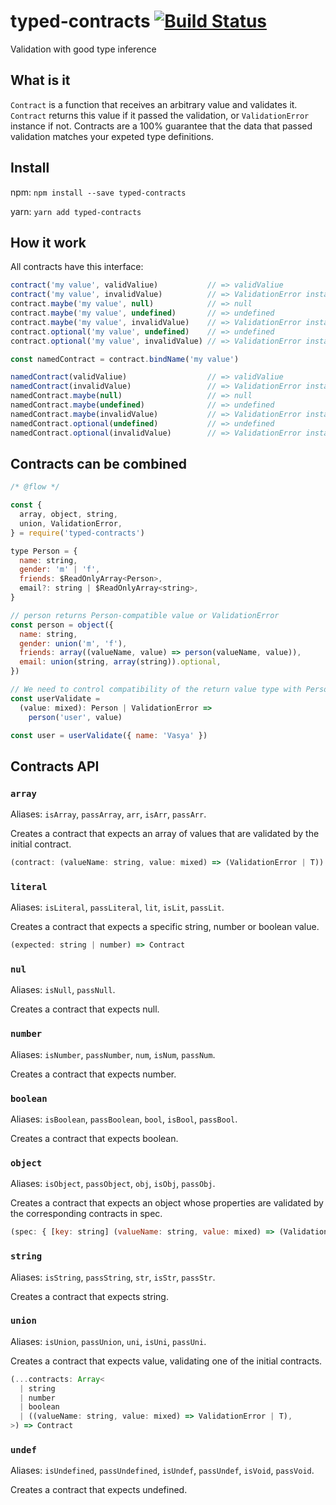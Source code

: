 # typed-contracts [![Build Status][status-img]][status-url]

Validation with good type inference

## What is it

`Contract` is a function that receives an arbitrary value and validates it.
`Сontract` returns this value if it passed the validation, or `ValidationError` instance if not.
Contracts are a 100% guarantee that the data that passed validation matches your expeted type definitions.

## Install

npm: `npm install --save typed-contracts`

yarn: `yarn add typed-contracts`

## How it work

All contracts have this interface:

```js
contract('my value', validValiue)           // => validValiue
contract('my value', invalidValue)          // => ValidationError instance
contract.maybe('my value', null)            // => null
contract.maybe('my value', undefined)       // => undefined
contract.maybe('my value', invalidValue)    // => ValidationError instance
contract.optional('my value', undefined)    // => undefined
contract.optional('my value', invalidValue) // => ValidationError instance

const namedContract = contract.bindName('my value')

namedContract(validValiue)                  // => validValiue
namedContract(invalidValue)                 // => ValidationError instance
namedContract.maybe(null)                   // => null
namedContract.maybe(undefined)              // => undefined
namedContract.maybe(invalidValue)           // => ValidationError instance
namedContract.optional(undefined)           // => undefined
namedContract.optional(invalidValue)        // => ValidationError instance
```

## Contracts can be combined

```js
/* @flow */

const {
  array, object, string,
  union, ValidationError,
} = require('typed-contracts')

type Person = {
  name: string,
  gender: 'm' | 'f',
  friends: $ReadOnlyArray<Person>,
  email?: string | $ReadOnlyArray<string>,
}

// person returns Person-compatible value or ValidationError
const person = object({
  name: string,
  gender: union('m', 'f'),
  friends: array((valueName, value) => person(valueName, value)),
  email: union(string, array(string)).optional,
})

// We need to control compatibility of the return value type with Person
const userValidate =
  (value: mixed): Person | ValidationError =>
    person('user', value)

const user = userValidate({ name: 'Vasya' })
```

## Contracts API

### `array`

Aliases: `isArray`, `passArray`, `arr`, `isArr`, `passArr`.

Creates a contract that expects an array of values that are validated by the initial contract.

```js
(contract: (valueName: string, value: mixed) => (ValidationError | T)) => Contract
```

### `literal`

Aliases: `isLiteral`, `passLiteral`, `lit`, `isLit`, `passLit`.

Creates a contract that expects a specific string, number or boolean value.

```js
(expected: string | number) => Contract
```

### `nul`

Aliases: `isNull`, `passNull`.

Creates a contract that expects null.

### `number`

Aliases: `isNumber`, `passNumber`, `num`, `isNum`, `passNum`.

Creates a contract that expects number.

### `boolean`

Aliases: `isBoolean`, `passBoolean`, `bool`, `isBool`, `passBool`.

Creates a contract that expects boolean.

### `object`

Aliases: `isObject`, `passObject`, `obj`, `isObj`, `passObj`.

Creates a contract that expects an object whose properties are validated by the corresponding
contracts in spec.

```js
(spec: { [key: string] (valueName: string, value: mixed) => (ValidationError | T) }) => Contract
```

### `string`

Aliases: `isString`, `passString`, `str`, `isStr`, `passStr`.

Creates a contract that expects string.

### `union`

Aliases: `isUnion`, `passUnion`, `uni`, `isUni`, `passUni`.

Creates a contract that expects value, validating one of the initial contracts.

```js
(...contracts: Array<
  | string
  | number
  | boolean
  | ((valueName: string, value: mixed) => ValidationError | T),
>) => Contract
```

### `undef`

Aliases: `isUndefined`, `passUndefined`, `isUndef`, `passUndef`, `isVoid`, `passVoid`.

Creates a contract that expects undefined.

[status-url]: https://travis-ci.org/bigslycat/typed-contracts
[status-img]: https://travis-ci.org/bigslycat/typed-contracts.svg?branch=master
